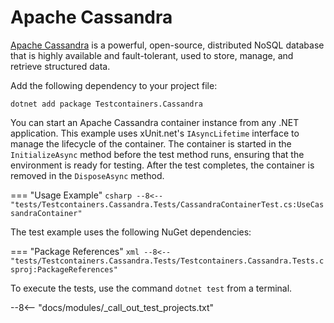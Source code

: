 # Apache Cassandra

[Apache Cassandra](https://cassandra.apache.org/) is a powerful, open-source, distributed NoSQL database that is highly available and fault-tolerant, used to store, manage, and retrieve structured data.

Add the following dependency to your project file:

```shell title="NuGet"
dotnet add package Testcontainers.Cassandra
```

You can start an Apache Cassandra container instance from any .NET application. This example uses xUnit.net's `IAsyncLifetime` interface to manage the lifecycle of the container. The container is started in the `InitializeAsync` method before the test method runs, ensuring that the environment is ready for testing. After the test completes, the container is removed in the `DisposeAsync` method.

=== "Usage Example"
    ```csharp
    --8<-- "tests/Testcontainers.Cassandra.Tests/CassandraContainerTest.cs:UseCassandraContainer"
    ```

The test example uses the following NuGet dependencies:

=== "Package References"
    ```xml
    --8<-- "tests/Testcontainers.Cassandra.Tests/Testcontainers.Cassandra.Tests.csproj:PackageReferences"
    ```

To execute the tests, use the command `dotnet test` from a terminal.

--8<-- "docs/modules/_call_out_test_projects.txt"